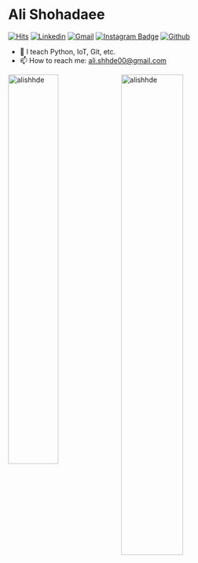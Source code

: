 <h1> Ali Shohadaee </h1>

[![Hits](https://hits.seeyoufarm.com/api/count/incr/badge.svg?url=https%3A%2F%2Fgithub.com%2Falishhde%2Falishhde&count_bg=%2379C83D&title_bg=%23555555&icon=&icon_color=%23E7E7E7&title=Profile+Views&edge_flat=false)](https://hits.seeyoufarm.com)
[![Linkedin](https://img.shields.io/badge/-LinkedIn-blue?style=flat&logo=Linkedin&logoColor=white)](https://www.linkedin.com/in/alishhde)
[![Gmail](https://img.shields.io/badge/-Gmail-c14438?style=flat&logo=Gmail&logoColor=white)](mailto:ali.shhde00@gmail.com)
[![Instagram Badge](https://img.shields.io/badge/-Instagram-purple?logo=instagram&logoColor=white&link=https://instagram.com/alishhde/)](https://www.instagram.com/alishhde)
[![Github](https://img.shields.io/github/followers/alishhde?label=Follow&style=social)](https://github.com/alishhde)

<!-- - 💻 Owner of  -->
<!-- - 🤔 -->
- 🌱 I teach Python, IoT, Git, etc.
- 📫 How to reach me: ali.shhde00@gmail.com

<div>
  <img width="45%" align="left" src="https://github-readme-stats.vercel.app/api/top-langs?username=alishhde&show_icons=true&locale=en&layout=compact" alt="alishhde" />
  <img width="50%"  src="https://github-readme-streak-stats.herokuapp.com/?user=alishhde&" alt="alishhde" />
</div>

